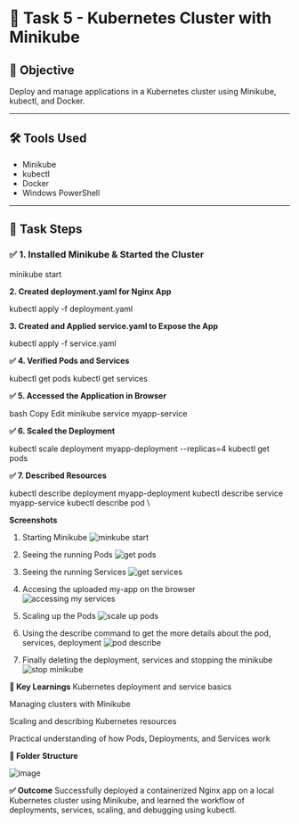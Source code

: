 # 🚀 Task 5 - Kubernetes Cluster with Minikube

## 📌 Objective
Deploy and manage applications in a Kubernetes cluster using Minikube, kubectl, and Docker.

---

## 🛠 Tools Used
- Minikube
- kubectl
- Docker
- Windows PowerShell

---

## 🧩 Task Steps

### ✅ 1. Installed Minikube & Started the Cluster

minikube start

 **2. Created deployment.yaml for Nginx App**

kubectl apply -f deployment.yaml

**3. Created and Applied service.yaml to Expose the App**

kubectl apply -f service.yaml


**✅ 4. Verified Pods and Services**


kubectl get pods
kubectl get services

**✅ 5. Accessed the Application in Browser**

bash
Copy
Edit
minikube service myapp-service

**✅ 6. Scaled the Deployment**


kubectl scale deployment myapp-deployment --replicas=4
kubectl get pods

**✅ 7. Described Resources**


kubectl describe deployment myapp-deployment
kubectl describe service myapp-service
kubectl describe pod <pod-name>\


**Screenshots**

1. Starting Minikube
![minkube start](https://github.com/user-attachments/assets/9e70b10e-45a4-4b04-8af7-fd662f4e7d1a)

2. Seeing the running Pods
![get pods](https://github.com/user-attachments/assets/5e10d0a0-93b4-42ca-8fd5-366e646da976)

3. Seeing the running Services
![get services](https://github.com/user-attachments/assets/fcb9629b-5743-46b8-8c2d-f352029bc548)

4. Accesing the uploaded my-app on the browser
![accessing my services](https://github.com/user-attachments/assets/835aa3d4-a399-4cc4-8296-e2ff01083149)

5. Scaling up the Pods 
![scale up pods](https://github.com/user-attachments/assets/2f4e740c-8831-4a5b-bdd4-99c6db688416)

6. Using the describe command to get the more details about the pod, services, deployment
![pod describe](https://github.com/user-attachments/assets/484abdbd-2ba8-439c-8d59-19dfa268976d)

7. Finally deleting the deployment, services and stopping the minikube
![stop minikube](https://github.com/user-attachments/assets/e0deec5e-bbef-4a9a-a5cb-36efb1229f79)


**📘 Key Learnings**
Kubernetes deployment and service basics

Managing clusters with Minikube

Scaling and describing Kubernetes resources

Practical understanding of how Pods, Deployments, and Services work

**📂 Folder Structure**

![image](https://github.com/user-attachments/assets/c6d1c11b-7ad1-4103-bdf2-cd5dbf51280f)


**✅ Outcome**
Successfully deployed a containerized Nginx app on a local Kubernetes cluster using Minikube, and learned the workflow of deployments, services, scaling, and debugging using kubectl.
